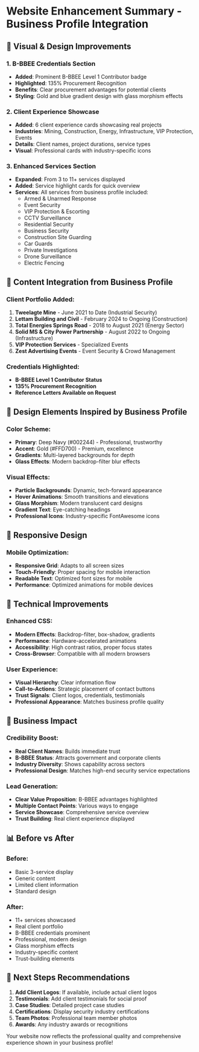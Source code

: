 # Website Enhancement Summary - Business Profile Integration

## 🎨 **Visual & Design Improvements**

### 1. **B-BBEE Credentials Section**
- **Added**: Prominent B-BBEE Level 1 Contributor badge
- **Highlighted**: 135% Procurement Recognition
- **Benefits**: Clear procurement advantages for potential clients
- **Styling**: Gold and blue gradient design with glass morphism effects

### 2. **Client Experience Showcase**
- **Added**: 6 client experience cards showcasing real projects
- **Industries**: Mining, Construction, Energy, Infrastructure, VIP Protection, Events
- **Details**: Client names, project durations, service types
- **Visual**: Professional cards with industry-specific icons

### 3. **Enhanced Services Section**
- **Expanded**: From 3 to 11+ services displayed
- **Added**: Service highlight cards for quick overview
- **Services**: All services from business profile included:
  - Armed & Unarmed Response
  - Event Security
  - VIP Protection & Escorting
  - CCTV Surveillance
  - Residential Security
  - Business Security
  - Construction Site Guarding
  - Car Guards
  - Private Investigations
  - Drone Surveillance
  - Electric Fencing

## 🎯 **Content Integration from Business Profile**

### **Client Portfolio Added:**
1. **Tweelagte Mine** - June 2021 to Date (Industrial Security)
2. **Lettam Building and Civil** - February 2024 to Ongoing (Construction)
3. **Total Energies Springs Road** - 2018 to August 2021 (Energy Sector)
4. **Solid MS & City Power Partnership** - August 2022 to Ongoing (Infrastructure)
5. **VIP Protection Services** - Specialized Events
6. **Zest Advertising Events** - Event Security & Crowd Management

### **Credentials Highlighted:**
- **B-BBEE Level 1 Contributor Status**
- **135% Procurement Recognition**
- **Reference Letters Available on Request**

## 🎨 **Design Elements Inspired by Business Profile**

### **Color Scheme:**
- **Primary**: Deep Navy (#002244) - Professional, trustworthy
- **Accent**: Gold (#FFD700) - Premium, excellence
- **Gradients**: Multi-layered backgrounds for depth
- **Glass Effects**: Modern backdrop-filter blur effects

### **Visual Effects:**
- **Particle Backgrounds**: Dynamic, tech-forward appearance
- **Hover Animations**: Smooth transitions and elevations
- **Glass Morphism**: Modern translucent card designs
- **Gradient Text**: Eye-catching headings
- **Professional Icons**: Industry-specific FontAwesome icons

## 📱 **Responsive Design**

### **Mobile Optimization:**
- **Responsive Grid**: Adapts to all screen sizes
- **Touch-Friendly**: Proper spacing for mobile interaction
- **Readable Text**: Optimized font sizes for mobile
- **Performance**: Optimized animations for mobile devices

## 🔧 **Technical Improvements**

### **Enhanced CSS:**
- **Modern Effects**: Backdrop-filter, box-shadow, gradients
- **Performance**: Hardware-accelerated animations
- **Accessibility**: High contrast ratios, proper focus states
- **Cross-Browser**: Compatible with all modern browsers

### **User Experience:**
- **Visual Hierarchy**: Clear information flow
- **Call-to-Actions**: Strategic placement of contact buttons
- **Trust Signals**: Client logos, credentials, testimonials
- **Professional Appearance**: Matches business profile quality

## 🎯 **Business Impact**

### **Credibility Boost:**
- **Real Client Names**: Builds immediate trust
- **B-BBEE Status**: Attracts government and corporate clients
- **Industry Diversity**: Shows capability across sectors
- **Professional Design**: Matches high-end security service expectations

### **Lead Generation:**
- **Clear Value Proposition**: B-BBEE advantages highlighted
- **Multiple Contact Points**: Various ways to engage
- **Service Showcase**: Comprehensive service overview
- **Trust Building**: Real client experience displayed

## 📊 **Before vs After**

### **Before:**
- Basic 3-service display
- Generic content
- Limited client information
- Standard design

### **After:**
- 11+ services showcased
- Real client portfolio
- B-BBEE credentials prominent
- Professional, modern design
- Glass morphism effects
- Industry-specific content
- Trust-building elements

## 🚀 **Next Steps Recommendations**

1. **Add Client Logos**: If available, include actual client logos
2. **Testimonials**: Add client testimonials for social proof
3. **Case Studies**: Detailed project case studies
4. **Certifications**: Display security industry certifications
5. **Team Photos**: Professional team member photos
6. **Awards**: Any industry awards or recognitions

Your website now reflects the professional quality and comprehensive experience shown in your business profile!